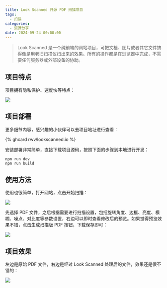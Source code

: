 ```yaml
---
title: Look Scanned 开源 PDF 扫描项目
tags:
  - 扫描
categories:
  - 资源分享
date: 2024-09-24 00:00:00
---
```


> Look Scanned 是一个纯前端的网站项目，可把文档、图片或者其它文件搞得像是用老旧扫描仪扫出来的效果。所有的操作都是在浏览器中完成，不需要任何服务器或外部设备的协助。

<!-- more -->

## 项目特点

项目拥有隐私保护、速度快等特点：

![](https://cdn.dusays.com/2024/09/751-1.jpg)

## 项目部署

更多细节内容，感兴趣的小伙伴可以去项目地址进行查看：

{% ghcard rwv/lookscanned.io %}

安装部署非常简单，直接下载项目源码，按照下面的步骤到本地进行开发：

```
npm run dev
npm run build
```

## 使用方法

使用也很简单，打开网站，点击开始扫描：

![](https://cdn.dusays.com/2024/09/751-2.jpg)

先选择 PDF 文件，之后根据需要进行扫描设置，包括旋转角度、边框、亮度、模糊、噪点、对比度等参数设置，右边可以即时查看修改后的预览。如果觉得预览效果不错，点击生成扫描版 PDF 按钮，下载保存即可：

![](https://cdn.dusays.com/2024/09/751-3.jpg)

## 项目效果

左边是原始 PDF 文件，右边是经过 Look Scanned 处理后的文件，效果还是很不错的：

![](https://cdn.dusays.com/2024/09/751-4.jpg)